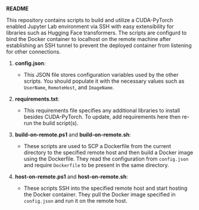 **README**

This repository contains scripts to build and utilize a CUDA-PyTorch enabled Jupyter Lab environment via SSH with easy extensibility for libraries such as Hugging Face transformers. The scripts are configurd to bind the Docker container to localhost on the remote machine after establishing an SSH tunnel to prevent the deployed container from listening for other connections. 

1. **config.json**:
   - This JSON file stores configuration variables used by the other scripts. You should populate it with the necessary values such as `UserName`, `RemoteHost`, and `ImageName`.
  
2. **requirements.txt**:
   - This requirements file specifies any additional libraries to install besides CUDA-PyTorch. To update, add requirements here then re-run the build script(s).

2. **build-on-remote.ps1** and **build-on-remote.sh**:
   - These scripts are used to SCP a Dockerfile from the current directory to the specified remote host and then build a Docker image using the Dockerfile. They read the configuration from `config.json` and require `Dockerfile` to be present in the same directory.

3. **host-on-remote.ps1** and **host-on-remote.sh**:
   - These scripts SSH into the specified remote host and start hosting the Docker container. They pull the Docker image specified in `config.json` and run it on the remote host.
